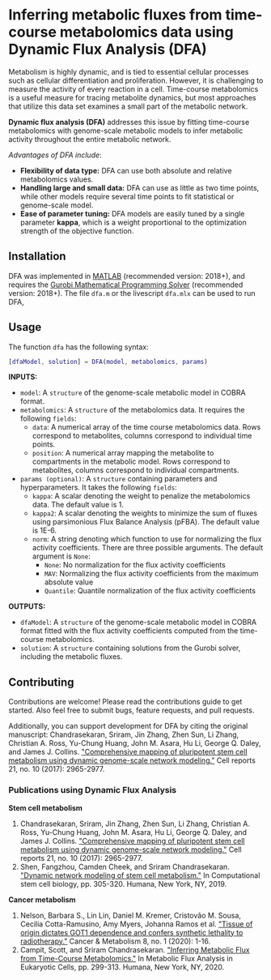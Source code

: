 # Inferring metabolic fluxes from time-course metabolomics data using Dynamic Flux Analysis (DFA) 
Metabolism is highly dynamic, and is tied to essential cellular processes such as cellular differentiation and proliferation. However, it is challenging to measure the activity of every reaction in a cell. Time-course metabolomics is a useful measure for tracing metabolite dynamics, but most approaches that utilize this data set examines a small part of the metabolic network. 

**Dynamic flux analysis (DFA)** addresses this issue by fitting time-course metabolomics with genome-scale metabolic models to infer metabolic activity throughout the entire metabolic network. 

*Advantages of DFA include*:
  * **Flexibility of data type:** DFA can use both absolute and relative metabolomics values. 
  * **Handling large and small data:** DFA can use as little as two time points, while other models require several time points to fit statistical or genome-scale model. 
  * **Ease of parameter tuning:** DFA models are easily tuned by a single parameter **kappa**, which is a weight proportional to the optimization strength of the objective function.

## Installation
DFA was implemented in [MATLAB](https://www.mathworks.com/products/matlab.html) (recommended version: 2018+), and requires the [Gurobi Mathematical Programming Solver](https://www.gurobi.com/) (recommended version: 2018+). The file `dfa.m` or the livescript `dfa.mlx` can be used to run DFA,

## Usage
The function `dfa` has the following syntax:
```MATLAB
[dfaModel, solution] = DFA(model, metabolomics, params)
```

**INPUTS:**
  * `model`:             A `structure` of the genome-scale metabolic model in COBRA format. 
  * `metabolomics`:      A `structure` of the metabolomics data. It requires the following `fields`:
    * `data`:            A numerical array of the time course metabolomics data. Rows correspond to metabolites, columns correspond to individual time points. 
    * `position`:        A numerical array mapping the metabolite to compartments in the metabolic model. Rows correspond to metabolites, columns correspond to individual compartments.
  * `params (optional)`: A `structure` containing parameters and hyperparameters. It takes the following `fields`:
    * `kappa`:           A scalar denoting the weight to penalize the metabolomics data. The default value is 1.
    * `kappa2`:          A scalar denoting the weights to minimize the sum of fluxes using parsimonious Flux Balance Analysis (pFBA). The default value is 1E-6.
    * `norm`:            A string denoting which function to use for normalizing the flux activity coefficients. There are three possible arguments. The default argument is `None`:
      * `None`:          No normalization for the flux activity coefficients
      * `MAV`:           Normalizing the flux activity coefficients from the maximum absolute value
      * `Quantile`:      Quantile normalization of the flux activity coefficients

**OUTPUTS:**
  * `dfaModel`:          A `structure` of the genome-scale metabolic model in COBRA format fitted with the flux activity coefficients computed from the time-course metabolomics.
  * `solution`:          A `structure` containing solutions from the Gurobi solver, including the metabolic fluxes.

## Contributing
Contributions are welcome! Please read the contributions guide to get started. Also feel free to submit bugs, feature requests, and pull requests.

Additionally, you can support development for DFA by citing the original manuscript: Chandrasekaran, Sriram, Jin Zhang, Zhen Sun, Li Zhang, Christian A. Ross, Yu-Chung Huang, John M. Asara, Hu Li, George Q. Daley, and James J. Collins. ["Comprehensive mapping of pluripotent stem cell metabolism using dynamic genome-scale network modeling."](https://www.cell.com/cell-reports/fulltext/S2211-1247(17)31027-6) Cell reports 21, no. 10 (2017): 2965-2977.

### Publications using Dynamic Flux Analysis
**Stem cell metabolism**
1. Chandrasekaran, Sriram, Jin Zhang, Zhen Sun, Li Zhang, Christian A. Ross, Yu-Chung Huang, John M. Asara, Hu Li, George Q. Daley, and James J. Collins. ["Comprehensive mapping of pluripotent stem cell metabolism using dynamic genome-scale network modeling."](https://www.cell.com/cell-reports/fulltext/S2211-1247(17)31027-6) Cell reports 21, no. 10 (2017): 2965-2977.
2. Shen, Fangzhou, Camden Cheek, and Sriram Chandrasekaran. ["Dynamic network modeling of stem cell metabolism."](https://link.springer.com/protocol/10.1007%2F978-1-4939-9224-9_14) In Computational stem cell biology, pp. 305-320. Humana, New York, NY, 2019.

**Cancer metabolism**
1. Nelson, Barbara S., Lin Lin, Daniel M. Kremer, Cristovão M. Sousa, Cecilia Cotta-Ramusino, Amy Myers, Johanna Ramos et al. ["Tissue of origin dictates GOT1 dependence and confers synthetic lethality to radiotherapy."](https://cancerandmetabolism.biomedcentral.com/articles/10.1186/s40170-019-0202-2) Cancer & Metabolism 8, no. 1 (2020): 1-16.
2. Campit, Scott, and Sriram Chandrasekaran. ["Inferring Metabolic Flux from Time-Course Metabolomics."](https://link.springer.com/protocol/10.1007%2F978-1-0716-0159-4_13) In Metabolic Flux Analysis in Eukaryotic Cells, pp. 299-313. Humana, New York, NY, 2020.

